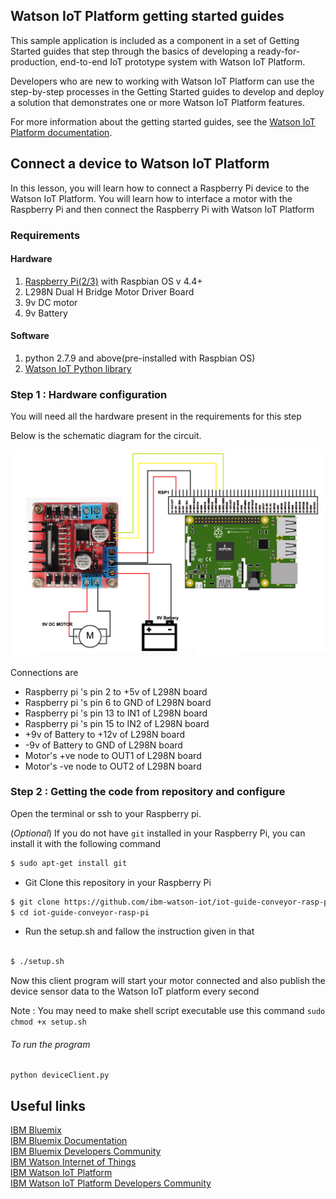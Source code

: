 ## Watson IoT Platform getting started guides
This sample application is included as a component in a set of Getting Started guides that step through the basics of developing a ready-for-production, end-to-end IoT prototype system with Watson IoT Platform.

Developers who are new to working with Watson IoT Platform can use the step-by-step processes in the Getting Started guides to develop and deploy a solution that demonstrates one or more Watson IoT Platform features.

For more information about the getting started guides, see the [Watson IoT Platform documentation](https://console.bluemix.net/docs/services/IoT/getting_started/getting-started-iot-overview.html).


## Connect a device to Watson IoT Platform

In this lesson, you will learn how to connect a Raspberry Pi device to the Watson IoT Platform. You will learn how to interface a motor with the Raspberry Pi and then connect the Raspberry Pi with Watson IoT Platform

### Requirements
#### Hardware

1. [Raspberry Pi(2/3)](https://www.raspberrypi.org/) with Raspbian OS v 4.4+
2. L298N Dual H Bridge Motor Driver Board
3. 9v DC motor
4. 9v Battery

#### Software
1. python 2.7.9 and above(pre-installed with Raspbian OS)
2. [Watson IoT Python library](https://github.com/ibm-watson-iot/iot-python)


### Step 1 : Hardware configuration

You will need all the hardware present in the requirements for this step

Below is the schematic diagram for the circuit.

![Circuit Diagram](resources/circuit.png)

Connections are
* Raspberry pi 's pin 2 to +5v of L298N board
* Raspberry pi 's pin 6 to GND of L298N board
* Raspberry pi 's pin 13 to IN1 of L298N board
* Raspberry pi 's pin 15 to IN2 of L298N board
* +9v of Battery to +12v of L298N board
* -9v of Battery to GND of L298N board
* Motor's +ve node to OUT1 of L298N board
* Motor's -ve node to OUT2 of L298N board

### Step 2 :  Getting the code from repository and configure

Open the terminal or ssh to your Raspberry pi.

(*Optional*) If you do not have `git` installed in your Raspberry Pi, you can install it with the following command

```bash
$ sudo apt-get install git
```

* Git Clone this repository in your Raspberry Pi

```bash
$ git clone https://github.com/ibm-watson-iot/iot-guide-conveyor-rasp-pi
$ cd iot-guide-conveyor-rasp-pi

```
* Run the setup.sh and fallow the instruction given in that

```bash

$ ./setup.sh

```

<!--
* Install the dependencies

```
$ pip install ibmiotf

```
* Update the  lesson1b/device.conf file with your device credentials

    e.g. `org = <your org>` to `org = xxxx`
```
[device]
org = <your org>
type =  <your device type>
id =  <your device id>  
auth-method = token
auth-token =  <your device token>
``` -->
Now this client program will start your motor connected and also publish the device sensor data to the Watson IoT platform every second

Note : You may need to make shell script executable use this command `sudo chmod +x setup.sh`

###### To run the program

```
python deviceClient.py
```



## Useful links
[Python]: https://www.python.org/
[Raspberry pi]: https://www.raspberrypi.org/


[IBM Bluemix](https://bluemix.net/)  
[IBM Bluemix Documentation](https://www.ng.bluemix.net/docs/)  
[IBM Bluemix Developers Community](http://developer.ibm.com/bluemix)  
[IBM Watson Internet of Things](http://www.ibm.com/internet-of-things/)  
[IBM Watson IoT Platform](http://www.ibm.com/internet-of-things/iot-solutions/watson-iot-platform/)   
[IBM Watson IoT Platform Developers Community](https://developer.ibm.com/iotplatform/)
